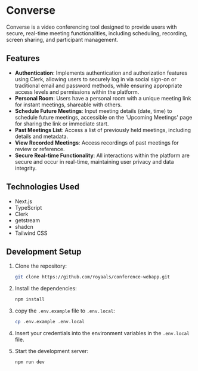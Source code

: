 # Converse

Converse is a video conferencing tool designed to provide users with secure, real-time meeting functionalities, including scheduling, recording, screen sharing, and participant management.

## Features

- **Authentication**: Implements authentication and authorization features using Clerk, allowing users to securely log in via social sign-on or traditional email and password methods, while ensuring appropriate access levels and permissions within the platform.
- **Personal Room**: Users have a personal room with a unique meeting link for instant meetings, shareable with others.
- **Schedule Future Meetings**: Input meeting details (date, time) to schedule future meetings, accessible on the 'Upcoming Meetings' page for sharing the link or immediate start.
- **Past Meetings List**: Access a list of previously held meetings, including details and metadata.
- **View Recorded Meetings**: Access recordings of past meetings for review or reference.
- **Secure Real-time Functionality**: All interactions within the platform are secure and occur in real-time, maintaining user privacy and data integrity.

## Technologies Used

- Next.js
- TypeScript
- Clerk
- getstream
- shadcn
- Tailwind CSS

## Development Setup

1. Clone the repository:
   ```bash
   git clone https://github.com/royaals/conference-webapp.git
   ```

2. Install the dependencies:
   ```bash
   npm install
   ```
3. copy the `.env.example` file to `.env.local`:   
   ```bash
   cp .env.example .env.local
   ```
4. Insert your credentials into the environment variables in the `.env.local` file.

5. Start the development server:
   ```bash
   npm run dev
   ```